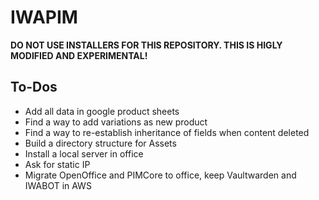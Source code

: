 # IWAPIM

**DO NOT USE INSTALLERS FOR THIS REPOSITORY. THIS IS HIGLY MODIFIED AND EXPERIMENTAL!**

## To-Dos
- Add all data in google product sheets
- Find a way to add variations as new product
- Find a way to re-establish inheritance of fields when content deleted
- Build a directory structure for Assets
- Install a local server in office
- Ask for static IP
- Migrate OpenOffice and PIMCore to office, keep Vaultwarden and IWABOT in AWS
